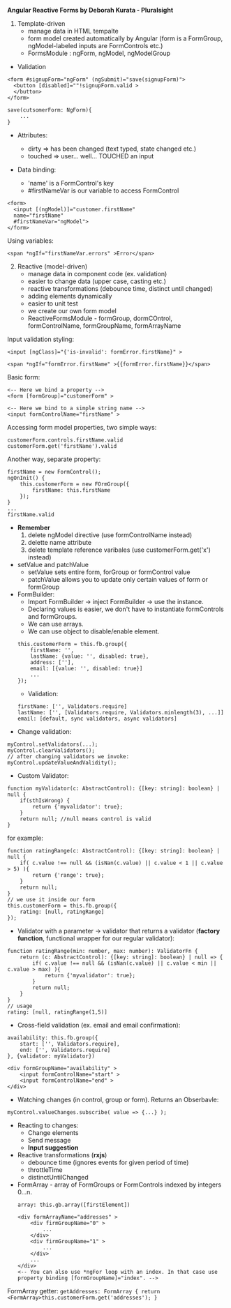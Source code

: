 **Angular Reactive Forms by Deborah Kurata - Pluralsight**
1. Template-driven
    - manage data in HTML tempalte
    - form model created automatically by Angular (form is a FormGroup, ngModel-labeled inputs are FormControls etc.)
    - FormsModule : ngForm, ngModel, ngModelGroup
- Validation
```
<form #signupForm="ngForm" (ngSubmit)="save(signupForm)">
  <button [disabled]=""!signupForm.valid >
  </button>
</form>
```
```
save(cutsomerForm: NgForm){
    ...
}
```
- Attributes:
    - dirty => has been changed (text typed, state changed etc.)
    - touched => user... well... TOUCHED an input

- Data binding:
    - 'name' is a FormControl's key
    - #firstNameVar is our variable to access FormControl
    
```
<form>
  <input [(ngModel)]="customer.firstName"
  name="firstName"
  #firstNameVar="ngModel">
</form>
```
Using variables:
```
<span *ngIf="firstNameVar.errors" >Error</span>
```
2. Reactive (model-driven)
    - manage data in component code (ex. validation)
    - easier to change data (upper case, casting etc.)
    - reactive transformations (debounce time, distinct until changed)
    - adding elements dynamically
    - easier to unit test
    - we create our own form model
    - ReactiveFormsModule - formGroup, dormCOntrol, formControlName, formGroupName, formArrayName

Input validation styling:
 ```
 <input [ngClass]="{'is-invalid': formError.firstName}" >
 ```
 ```
 <span *ngIf="formError.firstName" >{{formError.firstName}}</span>
 ```
 
Basic form:
```
<-- Here we bind a property -->
<form [formGroup]="customerForm" >
```
```
<-- Here we bind to a simple string name -->
<input formControlName="firstName" >
```
Accessing form model properties, two simple ways:
```
customerForm.controls.firstName.valid
customerForm.get('firstName').valid
```
Another way, separate property:
```
firstName = new FormControl();
ngOnInit() {
    this.customerForm = new FOrmGroup({
        firstName: this.firstName
    });
}
...
firstName.valid
```
- **Remember**
    1. delete ngModel directive (use formControlName instead)
    2. delette name attribute
    3. delete template reference varibales (use customerForm.get('x') instead)
- setValue and patchValue
    - setValue sets entire form, forGroup or formControl value
    - patchValue allows you to update only certain values of form or formGroup
- FormBuilder:
    - Import FormBuilder -> inject FormBuilder -> use the instance.
    - Declaring values is easier, we don't have to instantiate formControls and formGroups.
    - We can use arrays.
    - We can use object to disable/enable element.
    ```
    this.customerForm = this.fb.group({
        firstName: '',
        lastName: {value: '', disabled: true},
        address: [''],
        email: [{value: '', disabled: true}]
        ...
    });
    ```
    - Validation:
    ```
    firstName: ['', Validators.require]
    lastName: ['', [Validators.require, Validators.minlength(3), ...]]
    email: [default, sync validators, async validators]
    ```
- Change validation:
```
myControl.setValidators(...);
myControl.clearValidators();
// after changing validators we invoke:
myControl.updateValueAndValidity();
```
- Custom Validator:
```
function myValidator(c: AbstractControl): {[key: string]: boolean} | null {
    if(sthIsWrong) {
        return {'myvalidator': true};
    }
    return null; //null means control is valid
}
```
for example:
```
function ratingRange(c: AbstractControl): {[key: string]: boolean} | null {
    if( c.value !== null && (isNan(c.value) || c.value < 1 || c.value > 5) ){
        return {'range': true};
    }
    return null;
}
// we use it inside our form
this.customerForm = this.fb.group({
    rating: [null, ratingRange]
});
```
- Validator with a parameter -> validator that returns a validator (**factory function**, functional wrapper for our regular validator):
```
function ratingRange(min: number, max: number): ValidatorFn {
    return (c: AbstractControl): {[key: string]: boolean} | null => {
        if( c.value !== null && (isNan(c.value) || c.value < min || c.value > max) ){
            return {'myvalidator': true};
        }
        return null;
    }
}
// usage
rating: [null, ratingRange(1,5)]
```
- Cross-field validation (ex. email and email confirmation):
```
availability: this.fb.group({
    start: ['', Validators.require],
    end: ['', Validators.require]
}, {validator: myValidator})
```
```
<div formGroupName="availability" >
    <input formControlName="start" >
    <input formControlName="end" >
</div>
```
- Watching changes (in control, group or form). Returns an Obserbavle<any>:
```
myControl.valueChanges.subscribe( value => {...} );
```
- Reacting to changes:
    - Change elements
    - Send message
    - **Input suggestion**
- Reactive transformations (**rxjs**)
    - debounce time (ignores events for given period of time)
    - throttleTime
    - distinctUntilChanged
- FormArray - array of FormGroups or FormControls indexed by integers 0...n.
    ```
    array: this.gb.array([firstElement])
    ```
    ```
    <div formArrayName="addresses" >
        <div firmGroupName="0" >
            ...
        </div>
        <div firmGroupName="1" >
            ...
        </div>
        ...
    </div>
    <-- You can also use *ngFor loop with an index. In that case use property binding [formGroupName]="index". -->
    ```
FormArray getter:
    ```
    getAddresses: FormArray {
        return <FormArray>this.customerForm.get('addresses');
    }
    ```
